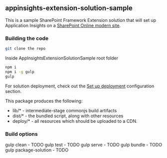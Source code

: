## appinsights-extension-solution-sample

This is a sample SharePoint Framework Extension solution that will set up Application Insights on a [SharePoint Online modern site](https://support.microsoft.com/en-ie/office/sharepoint-classic-and-modern-experiences-5725c103-505d-4a6e-9350-300d3ec7d73f?ui=en-us&rs=en-ie&ad=ie).

### Building the code

```bash
git clone the repo
```
Inside AppInsightsExtensionSolutionSample root folder
```bash
npm i
npm i -g gulp
gulp
```
For solution deployment, check out the [Set up deployment](https://github.com/microsoft/ApplicationInsights-JS/tree/master/SPO/README.md#set-up-deployment) configuration section.

This package produces the following:

* lib/* - intermediate-stage commonjs build artifacts
* dist/* - the bundled script, along with other resources
* deploy/* - all resources which should be uploaded to a CDN.

### Build options

gulp clean - TODO
gulp test - TODO
gulp serve - TODO
gulp bundle - TODO
gulp package-solution - TODO

